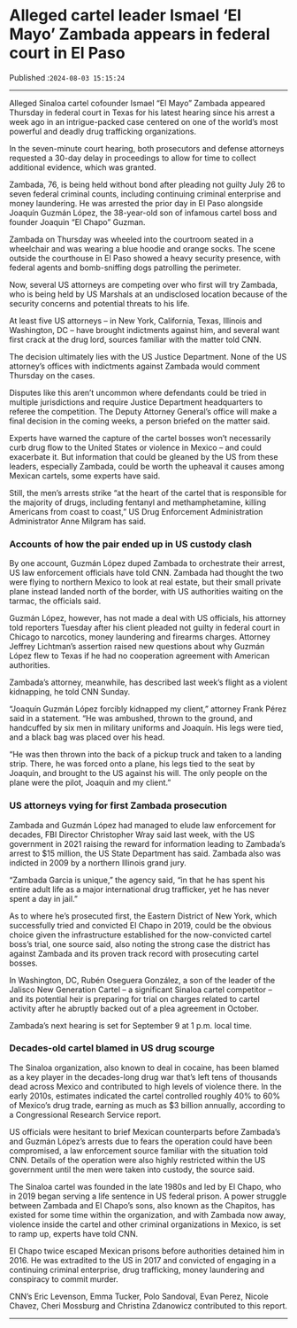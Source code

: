 # Alleged cartel leader Ismael ‘El Mayo’ Zambada appears in federal court in El Paso

Published :`2024-08-03 15:15:24`

---

Alleged Sinaloa cartel cofounder Ismael “El Mayo” Zambada appeared Thursday in federal court in Texas for his latest hearing since his arrest a week ago in an intrigue-packed case centered on one of the world’s most powerful and deadly drug trafficking organizations.

In the seven-minute court hearing, both prosecutors and defense attorneys requested a 30-day delay in proceedings to allow for time to collect additional evidence, which was granted.

Zambada, 76, is being held without bond after pleading not guilty July 26 to seven federal criminal counts, including continuing criminal enterprise and money laundering. He was arrested the prior day in El Paso alongside Joaquín Guzmán López, the 38-year-old son of infamous cartel boss and founder Joaquin “El Chapo” Guzman.

Zambada on Thursday was wheeled into the courtroom seated in a wheelchair and was wearing a blue hoodie and orange socks. The scene outside the courthouse in El Paso showed a heavy security presence, with federal agents and bomb-sniffing dogs patrolling the perimeter.

Now, several US attorneys are competing over who first will try Zambada, who is being held by US Marshals at an undisclosed location because of the security concerns and potential threats to his life.

At least five US attorneys – in New York, California, Texas, Illinois and Washington, DC – have brought indictments against him, and several want first crack at the drug lord, sources familiar with the matter told CNN.

The decision ultimately lies with the US Justice Department. None of the US attorney’s offices with indictments against Zambada would comment Thursday on the cases.

Disputes like this aren’t uncommon where defendants could be tried in multiple jurisdictions and require Justice Department headquarters to referee the competition. The Deputy Attorney General’s office will make a final decision in the coming weeks, a person briefed on the matter said.

Experts have warned the capture of the cartel bosses won’t necessarily curb drug flow to the United States or violence in Mexico – and could exacerbate it. But information that could be gleaned by the US from these leaders, especially Zambada, could be worth the upheaval it causes among Mexican cartels, some experts have said.

Still, the men’s arrests strike “at the heart of the cartel that is responsible for the majority of drugs, including fentanyl and methamphetamine, killing Americans from coast to coast,” US Drug Enforcement Administration Administrator Anne Milgram has said.

### Accounts of how the pair ended up in US custody clash

By one account, Guzmán López duped Zambada to orchestrate their arrest, US law enforcement officials have told CNN. Zambada had thought the two were flying to northern Mexico to look at real estate, but their small private plane instead landed north of the border, with US authorities waiting on the tarmac, the officials said.

Guzmán López, however, has not made a deal with US officials, his attorney told reporters Tuesday after his client pleaded not guilty in federal court in Chicago to narcotics, money laundering and firearms charges. Attorney Jeffrey Lichtman’s assertion raised new questions about why Guzmán López flew to Texas if he had no cooperation agreement with American authorities.

Zambada’s attorney, meanwhile, has described last week’s flight as a violent kidnapping, he told CNN Sunday.

“Joaquín Guzmán López forcibly kidnapped my client,” attorney Frank Pérez said in a statement. “He was ambushed, thrown to the ground, and handcuffed by six men in military uniforms and Joaquín. His legs were tied, and a black bag was placed over his head.

“He was then thrown into the back of a pickup truck and taken to a landing strip. There, he was forced onto a plane, his legs tied to the seat by Joaquín, and brought to the US against his will. The only people on the plane were the pilot, Joaquín and my client.”

### US attorneys vying for first Zambada prosecution

Zambada and Guzmán López had managed to elude law enforcement for decades, FBI Director Christopher Wray said last week, with the US government in 2021 raising the reward for information leading to Zambada’s arrest to $15 million, the US State Department has said. Zambada also was indicted in 2009 by a northern Illinois grand jury.

“Zambada Garcia is unique,” the agency said, “in that he has spent his entire adult life as a major international drug trafficker, yet he has never spent a day in jail.”

As to where he’s prosecuted first, the Eastern District of New York, which successfully tried and convicted El Chapo in 2019, could be the obvious choice given the infrastructure established for the now-convicted cartel boss’s trial, one source said, also noting the strong case the district has against Zambada and its proven track record with prosecuting cartel bosses.

In Washington, DC, Rubén Oseguera González, a son of the leader of the Jalisco New Generation Cartel – a significant Sinaloa cartel competitor – and its potential heir is preparing for trial on charges related to cartel activity after he abruptly backed out of a plea agreement in October.

Zambada’s next hearing is set for September 9 at 1 p.m. local time.

### Decades-old cartel blamed in US drug scourge

The Sinaloa organization, also known to deal in cocaine, has been blamed as a key player in the decades-long drug war that’s left tens of thousands dead across Mexico and contributed to high levels of violence there. In the early 2010s, estimates indicated the cartel controlled roughly 40% to 60% of Mexico’s drug trade, earning as much as $3 billion annually, according to a Congressional Research Service report.

US officials were hesitant to brief Mexican counterparts before Zambada’s and Guzmán López’s arrests due to fears the operation could have been compromised, a law enforcement source familiar with the situation told CNN. Details of the operation were also highly restricted within the US government until the men were taken into custody, the source said.

The Sinaloa cartel was founded in the late 1980s and led by El Chapo, who in 2019 began serving a life sentence in US federal prison. A power struggle between Zambada and El Chapo’s sons, also known as the Chapitos, has existed for some time within the organization, and with Zambada now away, violence inside the cartel and other criminal organizations in Mexico, is set to ramp up, experts have told CNN.

El Chapo twice escaped Mexican prisons before authorities detained him in 2016. He was extradited to the US in 2017 and convicted of engaging in a continuing criminal enterprise, drug trafficking, money laundering and conspiracy to commit murder.

CNN’s Eric Levenson, Emma Tucker, Polo Sandoval, Evan Perez, Nicole Chavez, Cheri Mossburg and Christina Zdanowicz contributed to this report.

---

